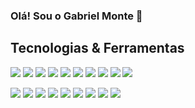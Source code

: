 ### Olá! Sou o Gabriel Monte 👋
## Tecnologias & Ferramentas
![](https://img.shields.io/badge/OS-Linux-informational?style=flat&logo=linux&logoColor=white&color=2554a0)
![](https://img.shields.io/badge/Shell-Bash-informational?style=flat&logo=gnu-bash&logoColor=white&color=2554a0)
![](https://img.shields.io/badge/Tools-Docker-informational?style=flat&logo=docker&logoColor=white&color=2554a0)
![](https://img.shields.io/badge/Tools-Kubernetes-informational?style=flat&logo=kubernetes&logoColor=white&color=2554a0)
![](https://img.shields.io/badge/Code-C-informational?style=flat&logo=C&logoColor=white&color=2554a0)
![](https://img.shields.io/badge/Code-C++-blue.svg?style=flat&logo=c%2B%2B&logoColor=white&color=2554a0)
![](https://img.shields.io/badge/Code-Python-informational?style=flat&logo=python&logoColor=white&color=2554a0)
![](https://img.shields.io/badge/Code-Jupyter-informational?style=flat&logo=jupyter&logoColor=white&color=2554a0)
![](https://img.shields.io/badge/Tools-SQL-informational?style=flat&logo=mysql&logoColor=white&color=2554a0)
![](https://img.shields.io/badge/Tools-Pandas-informational?style=flat&logo=pandas&logoColor=white&color=2554a0)

![](https://img.shields.io/badge/Code-HTML-informational?style=flat&logo=html5&logoColor=white&color=2554a0)
![](https://img.shields.io/badge/Code-CSS-informational?style=flat&logo=css3&logoColor=white&color=2554a0)
![](https://img.shields.io/badge/Code-JavaScript-informational?style=flat&logo=javascript&logoColor=white&color=2554a0)
![](https://img.shields.io/badge/Code-PHP-informational?style=flat&logo=php&logoColor=white&color=2554a0)
![](https://img.shields.io/badge/Framework-Laravel-informational?style=flat&logo=laravel&logoColor=white&color=2554a0)
![](https://img.shields.io/badge/DB-MySQL-informational?style=flat&logo=mysql&logoColor=white&color=2554a0)
![](https://img.shields.io/badge/DB-PostgreSQL-informational?style=flat&logo=postgresql&logoColor=white&color=2554a0)
![](https://img.shields.io/badge/IDE-VSCode-informational?style=flat&logo=visual-studio-code&logoColor=white&color=2554a0)
![](https://img.shields.io/badge/Tool-Git-informational?style=flat&logo=git&logoColor=white&color=2554a0)
<!--
**smgabriel/smgabriel** is a ✨ _special_ ✨ repository because its `README.md` (this file) appears on your GitHub profile.

Here are some ideas to get you started:

- 🔭 I’m currently working on ...
- 🌱 I’m currently learning ...
- 👯 I’m looking to collaborate on ...
- 🤔 I’m looking for help with ...
- 💬 Ask me about ...
- 📫 How to reach me: ...
- 😄 Pronouns: ...
- ⚡ Fun fact: ...
-->
